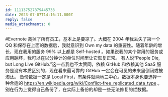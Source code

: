 ```yaml
---
id: 111137527879445733
date: 2023-07-07T14:16:11.000Z
reply: false
media_attachments: 0
---
```


#Evernote 裁掉了所有员工，基本上是要凉了。大概在 2004 年我丢失了第一个 QQ 和保存在上面的数据后，我就意识到 Own my data 的重要性。随着年龄的增长，现在我用的服务 99% 以上都是 Self-hosted 。如果说我的某个常用的服务或应用蹦坏，我可以在以分钟计的单位时间里让它恢复正常。 有人说“People Die, but Long Live GitHub.”这一点我也不太赞同，依赖 GitHub 和依赖其他 SaaS 服务是没有本质区别的，现在看来最可靠的 GitHub 一定会在可见的未来里倒闭或被淘汰。 备份数据一定是 Local First，有条件就两地三中心。数据本身也要选择一种合适的 https://en.wikipedia.org/wiki/Conflict-free_replicated_data_type 。别在行为上觉得自己备份了，在实际上备份的却是一些无法修复的烂数据。

